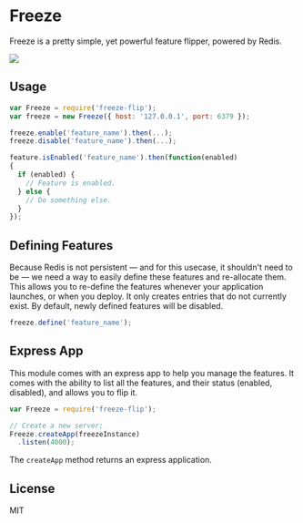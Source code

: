Freeze
===========

Freeze is a pretty simple, yet powerful feature flipper, powered by Redis.

![](https://i.cloudup.com/VWPQ9PulP6.png)

## Usage

```js
var Freeze = require('freeze-flip');
var freeze = new Freeze({ host: '127.0.0.1', port: 6379 });

freeze.enable('feature_name').then(...);
freeze.disable('feature_name').then(...);

feature.isEnabled('feature_name').then(function(enabled) 
{
  if (enabled) {
    // Feature is enabled.
  } else {
    // Do something else.
  }
});
```

## Defining Features

Because Redis is not persistent &mdash; and for this usecase, it shouldn't need to be &mdash; we need a way to easily define these features and re-allocate them. This allows you to re-define the features whenever your application launches, or when you deploy. It only creates entries that do not currently exist. By default, newly defined features will be disabled.

```js
freeze.define('feature_name');
```

## Express App

This module comes with an express app to help you manage the features. It comes with the ability to list all the features, and their status (enabled, disabled), and allows you to flip it.

```js
var Freeze = require('freeze-flip');

// Create a new server;
Freeze.createApp(freezeInstance)
  .listen(4000);
```

The `createApp` method returns an express application.

## License

MIT